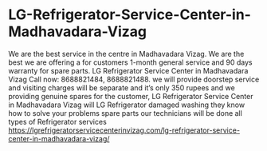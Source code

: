 # LG-Refrigerator-Service-Center-in-Madhavadara-Vizag
We are the best service in the centre in Madhavadara Vizag. We are the best we are offering a for customers 1-month general service and 90 days warranty for spare parts. LG Refrigerator Service Center in Madhavadara Vizag Call now: 8688821484, 8688821488. we will provide doorstep service and visiting charges will be separate and it’s only 350 rupees and we providing genuine spares for the customer, LG Refrigerator Service Center in Madhavadara Vizag will LG Refrigerator damaged washing  they know how to solve your problems spare parts our technicians will be done all types of  Refrigerator services  https://lgrefrigeratorservicecenterinvizag.com/lg-refrigerator-service-center-in-madhavadara-vizag/
